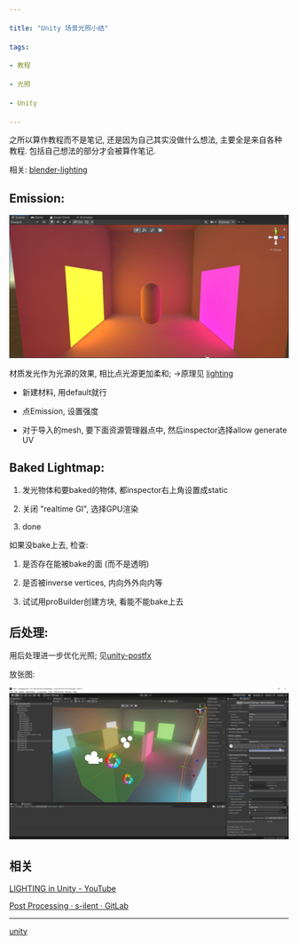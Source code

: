 ```yaml
---

title: "Unity 场景光照小结"

tags:

- 教程

- 光照

- Unity

---
```




之所以算作教程而不是笔记, 还是因为自己其实没做什么想法, 主要全是来自各种教程. 包括自己想法的部分才会被算作笔记.



相关: [blender-lighting](blender/blender-lighting.md)



## Emission:

![image20220309233811.png](assets/image20220309233811.png)

材质发光作为光源的效果, 相比点光源更加柔和; ->原理见 [lighting](notes/lighting.md)

- 新建材料, 用default就行

- 点Emission, 设置强度

- 对于导入的mesh, 要下面资源管理器点中, 然后inspector选择allow generate UV







## Baked Lightmap:



1. 发光物体和要baked的物体, 都inspector右上角设置成static

2. 关闭 "realtime GI", 选择GPU渲染

3. done



如果没bake上去, 检查:

1. 是否存在能被bake的面 (而不是透明)

2. 是否被inverse vertices, 内向外外向内等

3. 试试用proBuilder创建方块, 看能不能bake上去





## 后处理:



用后处理进一步优化光照; 见[unity-postfx](unity/unity-postfx.md)



放张图:

![image20220310001105.png](assets/image20220310001105.png)





## 相关



[LIGHTING in Unity - YouTube](https://www.youtube.com/watch?v=VnG2gOKV9dw&t=17s)



[Post Processing · s-ilent · GitLab](https://gitlab.com/s-ilent/SCSS/-/wikis/Other/Post-Processing)





---



[unity](unity/unity.md)

